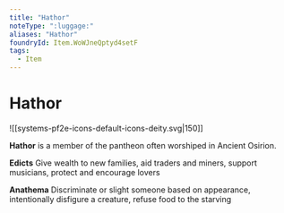 ```yaml
---
title: "Hathor"
noteType: ":luggage:"
aliases: "Hathor"
foundryId: Item.WoWJneQptyd4setF
tags:
  - Item
---
```


# Hathor
![[systems-pf2e-icons-default-icons-deity.svg|150]]

**Hathor** is a member of the pantheon often worshiped in Ancient Osirion.

**Edicts** Give wealth to new families, aid traders and miners, support musicians, protect and encourage lovers

**Anathema** Discriminate or slight someone based on appearance, intentionally disfigure a creature, refuse food to the starving
